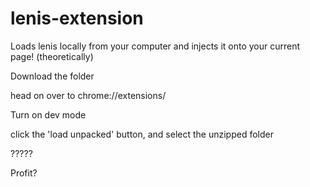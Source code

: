 # lenis-extension
Loads lenis locally from your computer and injects it onto your current page! (theoretically)

Download the folder

head on over to chrome://extensions/

Turn on dev mode

click the 'load unpacked' button, and select the unzipped folder

?????

Profit?
